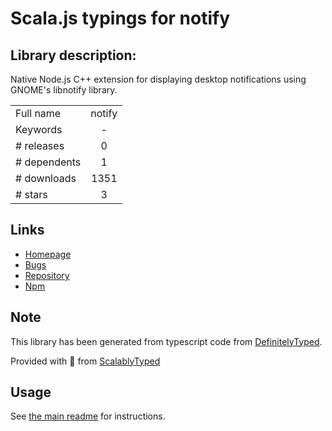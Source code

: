 
# Scala.js typings for notify


## Library description:
Native Node.js C++ extension for displaying desktop notifications using GNOME's libnotify library.

|                    |                 |
| ------------------ | :-------------: |
| Full name          | notify |
| Keywords           | - |
| # releases         | 0 |
| # dependents       | 1 |
| # downloads        | 1351 |
| # stars            | 3 |

## Links
- [Homepage](https://github.com/olalonde/node-notify)
- [Bugs](https://github.com/olalonde/node-notify/issues)
- [Repository](https://github.com/olalonde/node-notify)
- [Npm](https://www.npmjs.com/package/notify)
    


## Note
This library has been generated from typescript code from [DefinitelyTyped](https://definitelytyped.org).

Provided with :purple_heart: from [ScalablyTyped](https://github.com/oyvindberg/ScalablyTyped)

## Usage
See [the main readme](../../readme.md) for instructions.


